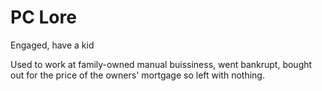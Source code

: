 # PC Lore

Engaged, have a kid

Used to work at family-owned manual buissiness, went bankrupt, bought out for the price of the owners' mortgage so left with nothing.
